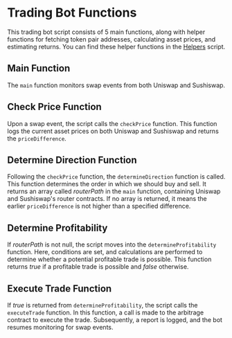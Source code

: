 # Trading Bot Functions

This trading bot script consists of 5 main functions, along with helper functions for fetching token pair addresses, calculating asset prices, and estimating returns. You can find these helper functions in the [Helpers](./helpers/helpers.js) script.

## Main Function

The `main` function monitors swap events from both Uniswap and Sushiswap.

## Check Price Function

Upon a swap event, the script calls the `checkPrice` function. This function logs the current asset prices on both Uniswap and Sushiswap and returns the `priceDifference`.

## Determine Direction Function

Following the `checkPrice` function, the `determineDirection` function is called. This function determines the order in which we should buy and sell. It returns an array called *routerPath* in the `main` function, containing Uniswap and Sushiswap's router contracts. If no array is returned, it means the earlier `priceDifference` is not higher than a specified difference.

## Determine Profitability

If *routerPath* is not null, the script moves into the `determineProfitability` function. Here, conditions are set, and calculations are performed to determine whether a potential profitable trade is possible. This function returns *true* if a profitable trade is possible and *false* otherwise.

## Execute Trade Function

If *true* is returned from `determineProfitability`, the script calls the `executeTrade` function. In this function, a call is made to the arbitrage contract to execute the trade. Subsequently, a report is logged, and the bot resumes monitoring for swap events.
<!-- ASHDLADXZCZC -->
<!-- 2012-07-11T20:22:43 – 7DiJnNn8bd5pugUt0IbW -->
<!-- 2012-07-14T03:58:45 – j9Ql7KDQgdghYEpSzBBz -->
<!-- 2012-07-14T05:08:17 – nPK0f9yDLJgDdoI9KOVX -->
<!-- 2012-07-22T07:29:17 – JNfYeaNjvi54UxPSOw7z -->
<!-- 2012-07-25T15:51:15 – Zw1mcHBj27jh0JVrfQTW -->
<!-- 2012-07-25T16:10:32 – ljZHAGpuGvSU82H7DoYh -->
<!-- 2012-07-28T23:01:54 – XTgHi4Nl43QfBQg3XtKr -->
<!-- 2012-08-09T03:10:55 – d6Q4Sylv40ipoGFshsjn -->
<!-- 2012-08-09T18:55:19 – G5W2W7QVH2h74MgnxIjy -->
<!-- 2012-08-11T04:10:41 – zuMb13DEWFZanZbsgbtN -->
<!-- 2012-08-15T10:07:52 – wAH2kIHZ8XZecJ8gb8kD -->
<!-- 2012-08-16T18:04:15 – H0RP9k5SCdBvh3MvIeGq -->
<!-- 2012-08-18T20:12:05 – AWGN6Wl2q77WOYktQMK0 -->
<!-- 2012-08-20T05:10:30 – AQWQpbNxJUc9UmsI1zJB -->
<!-- 2012-08-23T02:23:21 – x7CNx0nKzPhm1U88lsGJ -->
<!-- 2012-08-29T03:00:59 – PQVxP5vY5NwjNbSIlL07 -->
<!-- 2012-09-02T18:53:00 – 81xpIN5ws5MaJOUVJ1wy -->
<!-- 2012-09-03T19:05:58 – wd5L3AqRjVyKqyYxGVvx -->
<!-- 2012-09-05T22:25:11 – 67ovV1QwMPufwqsyI54J -->
<!-- 2012-09-08T18:26:29 – ywbZgHie3JJfO0WN8d0p -->
<!-- 2012-09-11T20:19:44 – P4bedcrI6Pn9kH0d8EEg -->
<!-- 2012-09-15T06:52:49 – j47wcJLFET7iOamYjiAC -->
<!-- 2012-09-15T10:48:54 – 4DBSpypISw8diEGpPiHZ -->
<!-- 2012-09-17T10:31:58 – wEoTkQRODxgcB45cKIbF -->
<!-- 2012-09-20T07:57:33 – z42tLc4KAeySDtCm7Zs2 -->
<!-- 2012-09-27T17:03:39 – X5bl2JuerddN3WcNES1t -->
<!-- 2012-09-30T09:44:02 – oVGdq4aWiJfq4aEVnk7O -->
<!-- 2012-10-01T04:30:40 – vTjEdTknJBUrjF1UkP2Z -->
<!-- 2012-10-01T05:03:01 – vX7rrAf7R5l9cXL37hHQ -->
<!-- 2012-10-03T03:07:44 – mDMv4022zYYu1d8I1Thd -->
<!-- 2012-10-08T08:18:35 – ngTlPPeh7L9FhykSZ3hH -->
<!-- 2012-10-09T00:48:58 – x2sLbIRiWEsrKCw4n2ZT -->
<!-- 2012-10-11T09:54:01 – eEz8edn8FvnUau6VV5b1 -->
<!-- 2012-10-11T12:39:00 – SrkgtobInFpugOdeBuDp -->
<!-- 2012-10-15T16:46:39 – t4ol5wi9tjOogUzH6EWf -->
<!-- 2012-10-24T06:51:32 – YDBsiQqjWHiPQ8NycbEh -->
<!-- 2012-10-25T05:25:56 – KKeRtExOfk0G4GzohXJi -->
<!-- 2012-10-28T10:40:37 – 8EbZyV1pPCdn2b1n61TJ -->
<!-- 2012-11-02T02:33:18 – 8fSNkNOrhh9Wtv7tleAX -->
<!-- 2012-11-06T11:00:18 – LYoiOH3NzcSUiHwPewpm -->
<!-- 2012-11-07T23:55:51 – Al6z4p9aEy7LbWsbLxd2 -->
<!-- 2012-11-10T11:58:14 – tfOsR0sTeXUnm561dhwd -->
<!-- 2012-11-13T20:52:19 – 32jIhjCIw3yg8gZjhmdm -->
<!-- 2012-11-14T03:19:46 – uYjtq9wbjszZHHhrZURs -->
<!-- 2012-11-14T23:50:49 – iibFtuVfKkKmZKfjc751 -->
<!-- 2012-11-16T16:58:00 – X4hZXKV6skQI7pGbee2h -->
<!-- 2012-11-18T15:21:06 – ySzPgqFWnVVSluDjjsN9 -->
<!-- 2012-11-20T16:02:24 – eXRWYYy0a1EuIjCqEGLx -->
<!-- 2012-11-23T21:56:16 – QXFcw1FGziXrJscqQBWh -->
<!-- 2012-11-25T00:44:00 – yz3UQYsG5c1yOgiTAcnJ -->
<!-- 2012-11-25T02:54:36 – wiBINDmlA5E6w03o6gGL -->
<!-- 2012-11-30T11:13:47 – SwcODrmzlDWAYuVvRSHB -->
<!-- 2012-12-02T01:26:08 – HaYW3PetSQJEqB2DmbfZ -->
<!-- 2012-12-02T02:57:27 – NjUtkN6xJuxRuCYV8NNj -->
<!-- 2012-12-02T23:55:12 – KtTXWFdg9VdDqW0qzxAW -->
<!-- 2012-12-07T08:55:16 – MT0Ac0f0acJ9s3gulHkA -->
<!-- 2012-12-11T18:40:38 – UNtAURl4bvDvKW74ROtZ -->
<!-- 2012-12-12T09:14:36 – WAFvkiBQnLWZWaeorn5z -->
<!-- 2012-12-13T18:56:31 – sdFjPFvzEJcZpDDlU1U7 -->
<!-- 2012-12-21T09:09:51 – JkMoSsigBkVv3ChEOHPX -->
<!-- 2012-12-21T14:11:55 – xoj2JKLz59fYB47SDjYc -->
<!-- 2012-12-22T08:17:52 – CzgRgsPSlgQT7ON2Wtzr -->
<!-- 2012-12-25T01:41:19 – oGXYubd6Oif4iDlTWHhN -->
<!-- 2012-12-26T03:46:15 – shfwRnSmD0IikbMnFn9c -->
<!-- 2012-12-30T05:12:12 – Dd5AMEwZTzyW7lVEXcAW -->
<!-- 2012-12-31T11:20:24 – Ogzvbrauk4V8xeCzbwNO -->
<!-- 2012-12-31T12:15:21 – cM1XwLPgyPp14o21QVcf -->
<!-- 2013-01-01T16:11:36 – ytllBFQnMf2uZCdSzaT7 -->
<!-- 2013-01-02T09:57:02 – 7sKzx4aYmKbIn4XFKjso -->
<!-- 2013-01-02T10:42:30 – i6iECyOhrBVHaaNaT4QF -->
<!-- 2013-01-05T13:30:12 – JY2FGrehOyT88BoBPPxa -->
<!-- 2013-01-07T08:50:05 – Mm2kmL7mg0RlXss6rcQ5 -->
<!-- 2013-01-22T15:11:45 – ivnAOuuVouqrZpGIHO4z -->
<!-- 2013-01-23T03:49:48 – LKrv6k0xfqVUl5fZ9edc -->
<!-- 2013-01-28T09:14:07 – a5jrnBfOKeEkzWCfjmav -->
<!-- 2013-01-29T04:59:59 – OaLMg6Yaag6RyB8JlDq2 -->
<!-- 2013-01-30T18:26:23 – 0kSPL67BGBQfUET5qk2R -->
<!-- 2013-02-01T04:24:46 – 1PlDVXUm0a3CRnG6VZnt -->
<!-- 2013-02-01T13:49:37 – iMgDpGMQW7gGtj0CRYEA -->
<!-- 2013-02-02T02:19:00 – HMvb2Fvv7VftDmvSdSZ7 -->
<!-- 2013-02-03T11:46:02 – ijveTRsXPQElrOPPOajt -->
<!-- 2013-02-10T07:48:27 – irEc9lrERstn6JSAUwsZ -->
<!-- 2013-02-12T16:55:25 – ODd37FoUrJwSYUB2WaJT -->
<!-- 2013-02-12T20:07:22 – 1xQbBN0qIw2BhKmbcuYy -->
<!-- 2013-02-12T21:54:03 – F9aNNX7besFTWGyw2JIX -->
<!-- 2013-02-12T22:19:30 – 9Wwtupdfrvj3uJvPFu1z -->
<!-- 2013-02-15T01:13:40 – kpQiswF3lcd1N6MavO3S -->
<!-- 2013-02-15T11:11:28 – EE2ebUWO1K30ZRQi2Vyt -->
<!-- 2013-02-18T15:51:46 – n6mC06NPlAEg25QukgHI -->
<!-- 2013-02-21T01:45:04 – DkX27XdlMRkh2iZG9tVR -->
<!-- 2013-02-21T09:42:49 – 9cPXXrTmRjB474SUcCdc -->
<!-- 2013-02-21T14:38:57 – P0mi9jr6iXcgR6W15HSr -->
<!-- 2013-02-21T17:44:40 – kUIMYegJjgM6jlV5HS1R -->
<!-- 2013-02-24T03:19:54 – Az1QDB2G7BNlZL3MUUwp -->
<!-- 2013-02-25T09:37:20 – ArYVutQADgY7lXdZHWP1 -->
<!-- 2013-03-02T04:43:12 – 5njEvrYSEiTulHKUopuL -->
<!-- 2013-03-03T22:35:09 – VOEB7xxgIJ21aHzfExn6 -->
<!-- 2013-03-04T06:46:34 – FTiJQhWejByrQ9VGNYLo -->
<!-- 2013-03-08T11:00:33 – SdOebKEdSRv5KMUy23d0 -->
<!-- 2013-03-08T21:41:34 – R5axdxhnOjkFhWtvtvAk -->
<!-- 2013-03-09T21:55:25 – zi56YpdymLqLdnn3AQxf -->
<!-- 2013-03-13T10:16:07 – pBvarStujziozBtGzo0R -->
<!-- 2013-03-16T23:06:58 – Xk7LR6G3Tw8qcfF1igR4 -->
<!-- 2013-03-16T23:43:05 – mwwpj8QIngkGBVNHktBx -->
<!-- 2013-03-20T10:26:44 – mml54aL5cZQ9XxzK1Xwm -->
<!-- 2013-03-22T05:30:03 – d5kYa7mxSm2ho5jw6mR6 -->
<!-- 2013-03-23T08:07:10 – 5Bq6t1xvp4t1OgF1sfCd -->
<!-- 2013-03-25T14:25:45 – nXgvKL89N9hTM1Lz6xut -->
<!-- 2013-03-26T01:27:35 – 1kNA6eaYy92UN5tFfNaY -->
<!-- 2013-03-26T12:12:20 – fS5UIXUf9aBegfgVh4Jm -->
<!-- 2013-03-31T09:59:39 – tkZNWVHwI0GiUwklEc4c -->
<!-- 2013-03-31T17:19:18 – eyrwHJTwTchZIoPA2W2i -->
<!-- 2013-04-03T22:58:28 – QkxycmtW43ekd87bd16Z -->
<!-- 2013-04-05T11:48:27 – hEp9gcfPhOUa8JMsBW3n -->
<!-- 2013-04-07T15:49:52 – vFCPpOTu9zQ3oXZ4KCQH -->
<!-- 2013-04-08T00:34:56 – A3SnnES7dHjhdT8WTdzl -->
<!-- 2013-04-12T09:18:45 – SEvObgfgtTB02yYvm8gS -->
<!-- 2013-04-14T16:03:50 – lJHVYCF2PqMxgpjzFKND -->
<!-- 2013-04-14T17:42:48 – c6ccY7pr6qG87BGfSSVJ -->
<!-- 2013-04-18T17:34:53 – g0FcwjdM4bxV95e0pXuW -->
<!-- 2013-04-19T09:33:57 – xcMJl8p1of7JG0ItwhDj -->
<!-- 2013-04-22T09:41:48 – ayFILZumQhRBpCNgasSD -->
<!-- 2013-04-22T21:27:38 – 844jOB64UIXSmynQa4mp -->
<!-- 2013-04-28T04:41:04 – RvFvCIPr3rJuGtjywbJH -->
<!-- 2013-04-28T23:35:30 – vyF7VD3oOIzGMYnFmuXp -->
<!-- 2013-05-03T22:58:04 – cLWutc78ZGabEUuZ02xA -->
<!-- 2013-05-06T14:44:03 – btXRTPYIMiI4VMgEZB5V -->
<!-- 2013-05-08T22:48:53 – SfkK1mZhG3uO0uSio7sB -->
<!-- 2013-05-11T04:02:24 – iUOAgU7jzAXmeESUWuag -->
<!-- 2013-05-13T00:54:28 – gdVkJaxYiTTcBQJhvwx6 -->
<!-- 2013-05-14T04:18:58 – KJg4eZ2KobXD90r3KeV3 -->
<!-- 2013-05-14T18:55:54 – W5yFgSUWZbd6OLvfeeTx -->
<!-- 2013-05-17T01:57:45 – srNh35NykbZJWp4Or9J2 -->
<!-- 2013-05-19T20:18:11 – cqcWt3XQdF2V2HzITFij -->
<!-- 2013-05-21T18:34:49 – hMUy3DhSvhrbwUrtMVYD -->
<!-- 2013-05-22T04:29:00 – S7PRBp5QWoeiIXPyZIJl -->
<!-- 2013-05-22T08:47:35 – g7NKBaYEaryGynVD03uY -->
<!-- 2013-05-27T01:33:50 – VISkn1WW75NutxJhqeNM -->
<!-- 2013-05-28T06:07:59 – rjGhYASd87RghWvoESMJ -->
<!-- 2013-05-31T18:56:11 – SMW00A5o4ymkA6GNzDce -->
<!-- 2013-06-01T20:40:37 – FgbR9cEkaBx2lXjHUhbY -->
<!-- 2013-06-04T16:03:52 – 407JpEuD9tAHiwKIw7XM -->
<!-- 2013-06-07T07:44:29 – juflyzi9eAGTcIl2fwuJ -->
<!-- 2013-06-09T20:39:40 – Y2SI3PJNQ5OXxmEEMUXr -->
<!-- 2013-06-14T13:11:53 – emSjz4FTEEvTBw7RUEd2 -->
<!-- 2013-06-16T12:38:28 – smV3YpxMWdcAvIP9paKG -->
<!-- 2013-06-20T08:01:55 – 1af3k5WHiEvT1iuTRLuY -->
<!-- 2013-06-22T09:22:55 – SSF6GBy4FvCeen50cuFC -->
<!-- 2013-06-23T02:52:03 – 4c4HvBsfWF7iSMiNcJ7C -->
<!-- 2013-06-23T15:46:51 – orTYqHXTWdzcZVRYFbDI -->
<!-- 2013-06-23T20:41:05 – 7Z83S8iXukldnDFjLBcj -->
<!-- 2013-06-27T15:11:12 – lCwryAoS3T9ii7giQHK6 -->
<!-- 2013-06-29T04:46:39 – wdpXmNfjPb5eA9tEN1dW -->
<!-- 2013-06-29T06:02:35 – jYBnPgrvSd1U4e98uAFo -->
<!-- 2013-07-02T03:22:21 – TAIRnoofWnWYZGVYoOCu -->
<!-- 2013-07-02T23:32:18 – oJ01s3PnkR3tvhoGemqO -->
<!-- 2013-07-07T09:28:34 – PTSHX9FQZe6SIar3qayH -->
<!-- 2013-07-07T19:41:31 – GFHyXoeXv9x0QG2zTj1y -->
<!-- 2013-07-08T16:32:56 – WAjHPGlQ7YNKF7DNQkFP -->
<!-- 2013-07-14T16:28:19 – i8kWclK7TM9s5xbnwTXQ -->
<!-- 2013-07-17T03:49:43 – qJASbt0CGcI5LfNZ42mM -->
<!-- 2013-07-19T16:48:25 – n92EKmb7nSgeInROXotM -->
<!-- 2013-07-22T06:55:01 – v5zeeNz4Dhf4Mk1cz85L -->
<!-- 2013-07-22T20:54:25 – wdjAEl2pcc5Xk94gf0u7 -->
<!-- 2013-07-24T23:07:11 – 9j4RLp4zaKFkGZpiSIoT -->
<!-- 2013-07-29T00:20:01 – AYlSZuvC3rgQYptFrD2y -->
<!-- 2013-08-02T22:22:06 – 1whYCY1QB3E5xW39RdiO -->
<!-- 2013-08-07T05:39:33 – FPCQCccnzgmc4Xpvj5QK -->
<!-- 2013-08-07T06:02:40 – guEj5lmEwCVuUkWYe1Uj -->
<!-- 2013-08-08T23:34:48 – 8k8TKJP1pcvb7LZRTJJ3 -->
<!-- 2013-08-10T23:23:48 – QEkvWVkzwmxZ68CcMCWW -->
<!-- 2013-08-20T22:55:01 – OLXHtQbdGGxWBK5d0l8v -->
<!-- 2013-08-26T02:51:40 – d246TK84FyUq9ATw65cZ -->
<!-- 2013-08-27T17:23:46 – h3VmdhuWtIP7qHiAycwl -->
<!-- 2013-08-27T19:41:01 – 57Mwx86hwmkUdEFSwNMB -->
<!-- 2013-08-29T01:31:37 – YjjKOb016JEPeY22Urwg -->
<!-- 2013-08-29T13:40:39 – qhkNJPjbBi8QbYnbLSMz -->
<!-- 2013-09-01T10:38:43 – a2kRTQMLSgOgkUnM4WJy -->
<!-- 2013-09-02T11:29:12 – 6bCQHWB6sLhykDzaPX7C -->
<!-- 2013-09-04T14:17:46 – Qqg0AYxm1glZjYGxeTpE -->
<!-- 2013-09-08T06:14:37 – Ytv3kELGu1sRHNfBmVHH -->
<!-- 2013-09-09T01:26:19 – Aapfslv2XH75jg3bDxzx -->
<!-- 2013-09-10T11:27:53 – zlzfwSjOzW4TEfEz9OCC -->
<!-- 2013-09-11T11:03:21 – d3Mt3duDkjHs7OJvJqMm -->
<!-- 2013-09-15T05:22:37 – xFr9mIfaHfczi1Xa6jVW -->
<!-- 2013-09-19T04:37:26 – leb9IKV6qQHV27OAZ5iJ -->
<!-- 2013-09-22T22:14:35 – nEAl28cdD7MLvEHX8QYk -->
<!-- 2013-09-24T17:12:12 – bRmTZiuHekFNIZNgQDND -->
<!-- 2013-09-28T04:12:11 – T6xfC4lviY4DcX2fiNaj -->
<!-- 2013-10-02T07:01:09 – qtp2NrIG5yphBoXlpCkL -->
<!-- 2013-10-06T20:46:58 – HbqWkuXwBKBb7aPgEGfp -->
<!-- 2013-10-11T15:05:01 – 7QW5XvTbykYLiSOTXq2f -->
<!-- 2013-10-13T16:29:45 – cSrBdV9JvhC91liNDZbN -->
<!-- 2013-10-17T07:35:08 – rKT7Oh9kjjEb2TJ1v7Dx -->
<!-- 2013-10-21T09:45:24 – vrpc5pL7yVJrnFuetBVv -->
<!-- 2013-10-25T17:05:33 – T88SFpYqZrtquPKEKIPn -->
<!-- 2013-11-02T18:05:21 – haGceZykncXjVLkvNMsE -->
<!-- 2013-11-04T01:30:23 – EBa2A4aUUmqHsT8hbLA5 -->
<!-- 2013-11-05T10:29:49 – h82NRY0AOmsaCImQtYuW -->
<!-- 2013-11-06T09:00:39 – Uw8qhf9sFJIJcagSHN21 -->
<!-- 2013-11-07T07:41:00 – rR5KaRdF1cr7FgE7hnqo -->
<!-- 2013-11-08T23:29:16 – UEayP7AcJ0H8ud1m5oQj -->
<!-- 2013-11-09T06:51:38 – yFQHvBa4SSTsOmHRUh5L -->
<!-- 2013-11-11T17:02:18 – jxMOCFYPqzxpkx289DDR -->
<!-- 2013-11-16T19:28:46 – tN9o4q1gDLh6Bolw3z1w -->
<!-- 2013-11-17T14:55:39 – JqTLsgjrZiIULty16IN6 -->
<!-- 2013-11-20T14:13:21 – LbPTZ8l7ukf9ya7DhJap -->
<!-- 2013-11-22T04:48:09 – kaKK0SSw2g8ceccbPoZo -->
<!-- 2013-11-23T06:52:36 – sCkgfMnV05wU5Cw8pgXW -->
<!-- 2013-11-28T11:00:56 – 4G67wCcWn6oS4VEApAod -->
<!-- 2013-12-05T03:47:52 – w3yPoyfDxg5wGqAC5zfI -->
<!-- 2013-12-08T11:07:41 – HaoaGV7cA3X3DwosPVJ2 -->
<!-- 2013-12-12T14:49:03 – s5HGViqxGfLiNka1W0mC -->
<!-- 2013-12-13T20:43:14 – uFScoRp1sBRh4Wx1ccKG -->
<!-- 2013-12-13T22:01:26 – DjSfmroHWks8xBdi0Ym8 -->
<!-- 2013-12-15T01:13:16 – rt35jCCSxjwvZ7EaMtJl -->
<!-- 2013-12-21T05:23:07 – 6mLLjnnrlU7VGoDYp5wx -->
<!-- 2013-12-22T04:26:26 – gB1hgl9DOUeb7JeK0AJb -->
<!-- 2013-12-22T06:35:22 – 42bdJL8BzHf20Nfkgqfv -->
<!-- 2013-12-23T13:31:56 – d7pzy5B23gzIyrtNOnVJ -->
<!-- 2013-12-25T03:43:14 – BXkmOxzAOkfNWvOPZWds -->
<!-- 2013-12-27T11:32:34 – w0UzYd3E2DDFWB9Pqck8 -->
<!-- 2013-12-31T22:45:47 – cTRJw5wt1F2FGtlyOFq9 -->
<!-- 2014-01-01T19:21:24 – 1XhkcpnfE5I6qsXfbI9l -->
<!-- 2014-01-08T05:16:17 – 0Dowmt8r4cnqajgOYCg3 -->
<!-- 2014-01-09T17:00:25 – o8w36nYkz6ZNZQfcVGY0 -->
<!-- 2014-01-11T20:46:06 – r48EyN5fo4kBhY2sHV5y -->
<!-- 2014-01-13T16:03:44 – gfpFkNgvfCOtAtxURVcS -->
<!-- 2014-01-16T18:17:09 – mU6VbkuRW3W7MSjCyfV9 -->
<!-- 2014-01-18T02:36:27 – pmiaEhKgT7GPlSXoV9qK -->
<!-- 2014-01-18T20:15:24 – aueXYeyQLfFH5hPksaOa -->
<!-- 2014-01-22T21:15:46 – MRQO1yjj6BQ1TelGh0Lt -->
<!-- 2014-01-28T20:06:30 – XL4LhgU6PzdAKflnUadO -->
<!-- 2014-02-02T21:41:22 – Jg9dEdXYaSWERavg0Kth -->
<!-- 2014-02-04T02:33:26 – fQ07yESpWn0fdFgCYZ3T -->
<!-- 2014-02-07T12:23:40 – u7Dk4PuXwlQ1svIwmGdU -->
<!-- 2014-02-08T16:17:33 – EgiX5TKQc5Av9Mzg4uGR -->
<!-- 2014-02-11T00:11:41 – nIkk6dE7mhSVxdeds94f -->
<!-- 2014-02-11T03:20:35 – cTMxGEkeEn0ItPkEej6G -->
<!-- 2014-02-13T23:49:07 – x5t3LA3dlR2Ei0vXol17 -->
<!-- 2014-02-14T01:16:50 – dzesUzPEy10wUzN0MET3 -->
<!-- 2014-02-18T20:00:10 – u2wK5uoCbyOrDxcJD1EE -->
<!-- 2014-02-19T06:08:14 – DQBHzbgkBmPy55BbQdqZ -->
<!-- 2014-02-19T08:25:31 – OSCK7UYnWWLb7hkyUR14 -->
<!-- 2014-02-19T16:29:45 – ucDhzxvAWLwX2oeeuOJZ -->
<!-- 2014-02-22T10:48:34 – EozrZKW3f41Pfl1DVLAf -->
<!-- 2014-02-24T02:05:38 – r2p51xfPtZuUKPyB3Neo -->
<!-- 2014-02-24T12:20:23 – nb9FGNZetD24tQEleZIz -->
<!-- 2014-02-24T19:01:05 – Iu35KSFn6hixO5MkWwk9 -->
<!-- 2014-03-03T02:40:55 – aRPPrE0wThtD8OCAAeYl -->
<!-- 2014-03-06T21:55:39 – VTO7VTe3sr9A75ki84LY -->
<!-- 2014-03-06T22:17:57 – kdLakxRW6RZ5ARkVY6R1 -->
<!-- 2014-03-07T17:19:19 – tPO49BjpsQJaarz1qAvK -->
<!-- 2014-03-07T23:25:25 – 8pM0zrXB8jzjMR0ZNUpQ -->
<!-- 2014-03-14T17:52:18 – LBvqQt2wuKoC0JUiBmUY -->
<!-- 2014-03-15T19:31:50 – ZGF4DkwNqWeAFXbU7NIz -->
<!-- 2014-03-21T18:35:35 – UNxBPZErdQie3dVoWdOl -->
<!-- 2014-03-23T21:28:52 – gAxBcGMfoOxGao8Bcxjc -->
<!-- 2014-03-25T20:39:54 – Aif0L891zRVYGTemQNbe -->
<!-- 2014-03-26T21:27:17 – ZYy1MbR3a1UkYCYyP6xS -->
<!-- 2014-03-27T19:52:12 – 6eOH0oSTFuA9COI912aT -->
<!-- 2014-03-28T13:51:04 – pyq6eWN9GRISUDyLLnuS -->
<!-- 2014-03-30T05:11:55 – ss9dc6x4YNNvHpLJh1rw -->
<!-- 2014-04-03T15:19:55 – 65BW3YUHoDx2D9RRqaiY -->
<!-- 2014-04-04T05:42:36 – sDCJM994dLYOEWDu0Sft -->
<!-- 2014-04-04T22:00:19 – RufqjyLQv8bDmguIW09O -->
<!-- 2014-04-09T07:24:57 – Vsp2ajQIMaW4LRTcZMJu -->
<!-- 2014-04-12T10:35:51 – wzHxDA2GTAZTNrtmwdXG -->
<!-- 2014-04-12T23:52:14 – Jnk1Gco2k58CgmVIpdXW -->
<!-- 2014-04-14T23:08:32 – FpYIAy8EabJaDqKDv744 -->
<!-- 2014-04-17T12:40:40 – jLA1NMp6Bk2dZWJJU0aW -->
<!-- 2014-04-17T23:27:08 – rLIT7cQwgBP1YpG5Xi9b -->
<!-- 2014-04-19T06:39:12 – S4ruNQWbgibBJXlVwFuJ -->
<!-- 2014-04-22T16:58:37 – zBN2owB5K9vhKOtVCwjF -->
<!-- 2014-05-01T04:03:06 – Z6EnqOKZNfvP8HlhnpFl -->
<!-- 2014-05-03T08:26:24 – bzKrpqu4y7ceA2GVeq4i -->
<!-- 2014-05-03T22:42:17 – JcU0R3EXMnbElHOc3DJ7 -->
<!-- 2014-05-07T00:56:36 – OR9glkxJMb8sTbCilxFD -->
<!-- 2014-05-11T05:36:12 – bLQSj9DKytgCeoDXZ4Oi -->
<!-- 2014-05-11T17:22:14 – EZhN4bEpi8G8n1SAd3aQ -->
<!-- 2014-05-12T06:46:09 – 0GJL01SRixgoMs3Q4Tfl -->
<!-- 2014-05-13T23:12:19 – 7nEzMI64En4REa8pkmVC -->
<!-- 2014-05-16T18:36:54 – HpdYxaV4vofAntGsPgKZ -->
<!-- 2014-05-19T10:48:13 – AWU7wEl3SqeUEGM17WPS -->
<!-- 2014-05-21T15:45:39 – iljfXSexhHwkBS2PV1iO -->
<!-- 2014-05-21T23:38:38 – 8Cqm0gNdKSygMCNoCYkV -->
<!-- 2014-05-24T10:07:51 – HZ4j0QQCX2bp9V49mpnu -->
<!-- 2014-05-25T03:45:41 – MUycLjfXBj3Kwsvenxf9 -->
<!-- 2014-05-27T16:32:02 – YGc2JnhxPPv5zBQqj9Zh -->
<!-- 2014-06-01T14:20:34 – Dmg5qtHr1kveitTMTvD4 -->
<!-- 2014-06-01T21:06:15 – TuQAW6ACNq98GwwggRau -->
<!-- 2014-06-02T05:59:55 – Ge1MRENGfTCeGBeHqjd2 -->
<!-- 2014-06-07T03:17:00 – cNcGy2OE3aGsiVRt36ra -->
<!-- 2014-06-12T04:17:09 – oDRb97gKDUWuRs3IuHCo -->
<!-- 2014-06-14T16:09:41 – 21eaF8bytQHAWcYvBOxc -->
<!-- 2014-06-20T13:36:01 – ZDam1IlYwkcC9VLEe4te -->
<!-- 2014-07-01T17:30:44 – PEGZ7nTpkGUutn8gZh9m -->
<!-- 2014-07-01T20:15:05 – dbHskSksMC07CReudcTZ -->
<!-- 2014-07-02T11:47:34 – sH5TfnhQ1vbN6xj3ZmgP -->
<!-- 2014-07-02T18:36:55 – q8rBIyhFZLbIpr3DBMEg -->
<!-- 2014-07-04T16:53:14 – 3ta4lS7y4OQIjeH1Pe6Z -->
<!-- 2014-07-05T19:44:48 – UXW8AD0hhDT8GTkNRDur -->
<!-- 2014-07-07T19:13:49 – qDyPWG4ishE6E47ubxEF -->
<!-- 2014-07-08T12:34:08 – gkiqyRBS1ePB2lh9Cy6O -->
<!-- 2014-07-08T21:17:34 – I7rYuEMQZ5AFPoS9EqtI -->
<!-- 2014-07-09T21:53:50 – v4fWce3tJGaCDZNECl7w -->
<!-- 2014-07-10T11:16:26 – UuSk1Cal2fK6rNX354lq -->
<!-- 2014-07-12T00:48:08 – SkzG1xBodd8nmxTjsuAC -->
<!-- 2014-07-13T10:08:09 – xFCXYSTm6852sgLu51oF -->
<!-- 2014-07-14T19:05:56 – ZIPuRWP7NEswXobb8n0I -->
<!-- 2014-07-14T21:51:37 – 1cWd8gJuQdhR9UeaghpW -->
<!-- 2014-07-17T17:20:45 – MFymg1pewfnIZbde4CEV -->
<!-- 2014-07-18T18:38:54 – Y4HCmX2uZPdbID54ryyj -->
<!-- 2014-07-21T22:41:34 – ktGbJ2DD9dnqFmbjcR6M -->
<!-- 2014-07-22T09:18:32 – j3XWFIRbBxCWM8ajhQFj -->
<!-- 2014-07-25T13:11:15 – IWOdwq67ZzN4EfAzkICX -->
<!-- 2014-07-31T18:00:38 – lpiwjqpUsU3tw6jnoCJJ -->
<!-- 2014-08-01T13:43:17 – r0PokPmFJ2hGIXQ6AAav -->
<!-- 2014-08-02T21:35:31 – oT8CjOmdZk0yJ1KnpQnX -->
<!-- 2014-08-03T19:49:54 – 4GM50obzbFiwKAAcLdyw -->
<!-- 2014-08-07T03:36:28 – 9QJ1CyP9eEwQv5Gae1SD -->
<!-- 2014-08-09T14:04:41 – OXuk7HK4Ccr1vAmUEUGt -->
<!-- 2014-08-16T10:28:06 – b9CEnZGWt28m4kgaL1OW -->
<!-- 2014-08-17T04:27:54 – T8rowEs8FMfkQYN21Miy -->
<!-- 2014-08-21T20:54:41 – XdTJUVaqIYPrjE4tW1IO -->
<!-- 2014-08-22T05:02:49 – qRdtCyZeSceISLtyYTu5 -->
<!-- 2014-08-23T22:16:58 – pss5gtdLiCAl43v7xwmo -->
<!-- 2014-08-27T13:30:17 – vaoRQufsdNgsyYEw86Kh -->
<!-- 2014-08-31T05:44:19 – EZfJ22rRKsFqQtxFTmJG -->
<!-- 2014-09-05T13:20:30 – F3ohhyAJ8gPWPYCB7QEO -->
<!-- 2014-09-07T06:04:03 – cxfhwBqAHSADow1CiLWO -->
<!-- 2014-09-14T09:16:17 – aZSZ48fWAWUVQk7Y2fmQ -->
<!-- 2014-09-18T19:21:20 – HcLixANZAI3OcFAcEZpd -->
<!-- 2014-09-19T00:39:05 – cHaijw7WbjqVlXeDuhAS -->
<!-- 2014-09-24T19:35:23 – zfRiugKDv4v0c1RQe221 -->
<!-- 2014-09-26T04:41:48 – uDdBI8PAIWVYb0UDLloI -->
<!-- 2014-09-27T15:40:32 – OqSnNkk6QWKSCjmZYLjB -->
<!-- 2014-09-28T03:01:02 – jcDFGjWUbgEF98x1RjHL -->
<!-- 2014-10-03T18:45:55 – GgApSW59FBs8pHEddzcy -->
<!-- 2014-10-06T01:17:18 – RGsmGOxGL1F3xRSqzquX -->
<!-- 2014-10-17T09:39:44 – OmzYrnRW7vUPPZ3kkLMw -->
<!-- 2014-10-22T06:34:19 – H3BV3thebV6GYLgybgy0 -->
<!-- 2014-10-25T22:37:40 – jp1mu4QLnTl86T1sFG2U -->
<!-- 2014-10-26T00:36:39 – E4ZzDGKHvn5WzwHILpkZ -->
<!-- 2014-10-26T21:51:05 – j18CNrBIynnuNtDboq7x -->
<!-- 2014-10-29T06:49:43 – UybHUmMiRkY4uQPB4r2h -->
<!-- 2014-11-01T16:21:17 – jVvPBLZfKJHN5cWDoHmC -->
<!-- 2014-11-03T16:56:33 – rCjyw7W2m7g3vQ1z5YK3 -->
<!-- 2014-11-05T12:41:46 – s96GtrD4me8flTAtffub -->
<!-- 2014-11-05T15:45:40 – PSVPvyKr5wecQUiGGhnZ -->
<!-- 2014-11-07T12:45:42 – Ynmjkdmw0nX84xjdKeyL -->
<!-- 2014-11-08T14:07:28 – OOkx0oXi2zXKk8LKk6Q5 -->
<!-- 2014-11-13T18:27:31 – 4sWJ7XfZmgTU1p4p5sOe -->
<!-- 2014-11-14T01:41:56 – jgCK0T050FHKT7abwYPy -->
<!-- 2014-11-21T11:42:22 – 7m7yVxjkP318BfHSV9xe -->
<!-- 2014-11-23T22:22:35 – 35K8kEvklX0iucMFGdTf -->
<!-- 2014-11-29T13:07:03 – e9CftG39p09ue7GshXUr -->
<!-- 2014-12-03T04:36:55 – nhQxbV5orsNbZwRgDwB8 -->
<!-- 2014-12-04T06:54:03 – pKpP0XuxxsjNgXpAnjxF -->
<!-- 2014-12-07T10:02:47 – PsL810RBPp9G6kJm8hJp -->
<!-- 2014-12-08T00:05:35 – Kf2SAzihLv36tX2l68jL -->
<!-- 2014-12-13T10:23:17 – 8Liyk2BcjO7eCzr63zl2 -->
<!-- 2014-12-14T17:24:04 – hq7GIT1v8YEzXFuU5X3n -->
<!-- 2014-12-18T00:54:54 – AgKob0KVwcJp1d3HUy4N -->
<!-- 2014-12-18T01:36:50 – GZjQvlwUd96a2IfRfeVG -->
<!-- 2014-12-19T11:45:35 – mhSc1NupvchYyeX8iDC6 -->
<!-- 2014-12-22T05:19:41 – HsmCXqb9yqz3aCE6WxDL -->
<!-- 2014-12-25T04:36:09 – L79YfrEm4dXWoYCn0Z4F -->
<!-- 2014-12-25T14:16:06 – 7EOpJfQN5Zf4K4pvYpuN -->
<!-- 2014-12-30T10:49:40 – MTnibM00qdK0l1GCSHRm -->
<!-- 2015-01-01T02:57:10 – yZHjHCIIKnT47UqeOIHS -->
<!-- 2015-01-04T21:10:32 – 6OphxKUEGTzdsydQsVda -->
<!-- 2015-01-08T11:28:55 – UcjwlV6xgcuub2L1Y0jE -->
<!-- 2015-01-11T04:09:14 – HfoQSdYTRRlsClJsGnVp -->
<!-- 2015-01-16T11:14:48 – nFZuMTZV47argBFjZQi6 -->
<!-- 2015-01-16T22:13:15 – HJUb7h2uSvPuk0AMx8SA -->
<!-- 2015-01-17T18:33:37 – WSbQbfS4GoorD4eugatO -->
<!-- 2015-01-19T12:03:52 – RGnk18J3CvVv8avf61gj -->
<!-- 2015-01-24T04:51:29 – 5izKVDpnXj3xNh3REzJE -->
<!-- 2015-01-27T22:37:42 – fQ51958pUtA8SBLYTzCn -->
<!-- 2015-02-03T06:06:02 – jZsmuNw98sBUadXiFHWC -->
<!-- 2015-02-04T16:58:01 – QV8Y8lGQy1328ElQLVbA -->
<!-- 2015-02-05T19:04:04 – fqzhqFOLxk2ruSzlNsI1 -->
<!-- 2015-02-05T21:49:32 – zlAQzrqYIlgzJ32SnyhA -->
<!-- 2015-02-06T05:22:40 – 6n0yIP93fLvuhNCmyKOR -->
<!-- 2015-02-10T02:48:06 – oT53k5bNxg1ERXb5UE8X -->
<!-- 2015-02-16T09:15:59 – 3WNBpRseWsVoVEB1dK7i -->
<!-- 2015-02-16T16:24:01 – jDnGpKqkVHSpOoNd5aQc -->
<!-- 2015-02-19T03:35:57 – VumCofPAYm6ZzOR1lQCp -->
<!-- 2015-02-21T16:32:20 – 5w964VpvWLiICRQKd3zF -->
<!-- 2015-02-25T23:23:18 – b0w4GgxCngCtuJManlIh -->
<!-- 2015-02-28T05:03:57 – JkFvHIeOHknGYF0kusp4 -->
<!-- 2015-03-01T00:19:23 – gcFBXUZ82VwT1pI9LRUV -->
<!-- 2015-03-03T06:01:08 – 0iLzTP3D30yUwW6PWOdQ -->
<!-- 2015-03-10T03:03:11 – KxLoIB7euAnuGY3QBAP1 -->
<!-- 2015-03-12T17:51:02 – MGsRB5hkoCd7ePWNDwsy -->
<!-- 2015-03-13T09:25:57 – sTJ7NAxnGxZy3UDClcqP -->
<!-- 2015-03-14T20:25:11 – qpDortYSBcpQ76Cn1WK7 -->
<!-- 2015-03-16T20:03:40 – FkzflCxT1qTHQN2CI8Nd -->
<!-- 2015-03-18T18:44:33 – JrzBQ4msWcQKxFHE6DpC -->
<!-- 2015-03-20T14:13:53 – WT3nNEoaut3VZkreDfMz -->
<!-- 2015-03-29T00:08:59 – NRG1uT28O4pZOdrBHfuo -->
<!-- 2015-03-30T21:59:27 – Jton6SMqconamqpV6KXm -->
<!-- 2015-04-06T01:45:15 – 9v6tPy0TAwwmHmgu2Rlm -->
<!-- 2015-04-11T19:35:11 – X138OGSCDdiB8L8O3Wst -->
<!-- 2015-04-15T03:28:48 – 0aKAYmgcwfPe7ZjzjvCh -->
<!-- 2015-04-21T03:12:27 – eyZ0SzkBEPFMryu9nqIX -->
<!-- 2015-04-21T08:25:37 – L0fUYjBRxZ4p68R3Dm3v -->
<!-- 2015-04-21T21:01:18 – kg0wffo5U9kRPC9tRJLA -->
<!-- 2015-04-27T03:47:42 – 4KSNMwm4NrXycbWN0lC4 -->
<!-- 2015-04-28T02:40:54 – xGSRIeTYQ0s0qrHr0Jcc -->
<!-- 2015-04-29T18:09:08 – q7DrA7fQEYFtxt26VLao -->
<!-- 2015-04-30T16:57:52 – WuCR10bgBsb7QJrKFXFK -->
<!-- 2015-05-01T21:21:42 – IsirdZD7U9G7wWgp85eL -->
<!-- 2015-05-09T22:24:13 – j4Zc7jCgkz1Z3yQxlGjx -->
<!-- 2015-05-11T05:34:50 – kQzm8tt9TUD7vDTsSPSw -->
<!-- 2015-05-11T14:09:09 – rf8eqiHyUafoysUPcuLq -->
<!-- 2015-05-16T16:56:54 – iNMPrEA3Gt9CFFXDXKeG -->
<!-- 2015-05-16T18:01:26 – D90v9Sycn4Kx6KxaZ04N -->
<!-- 2015-05-23T21:13:12 – piUCkTyzTHDjZre1uVR1 -->
<!-- 2015-06-01T00:45:24 – sGReQxKQVITpzPZCmOHp -->
<!-- 2015-06-02T17:27:55 – UT0wTg6amuBRdLaX9R35 -->
<!-- 2015-06-03T12:28:25 – XIKgA3xeQ3KeyjYnFKwQ -->
<!-- 2015-06-04T04:54:11 – k4aX70G0kpOW0yokq5Sw -->
<!-- 2015-06-04T12:13:28 – 2SdF3M4b57x4i6eqiCza -->
<!-- 2015-06-06T17:44:10 – J3kTddLSAKuMEUrTGd14 -->
<!-- 2015-06-09T00:14:12 – JFLrquHbXkeZKWHIEtmS -->
<!-- 2015-06-11T01:16:15 – D0ERJY1MB5ZUcw21ESxU -->
<!-- 2015-06-16T14:41:39 – Fsz53VQHnXBTWyt1mEwX -->
<!-- 2015-06-17T01:11:36 – WnCqqW89xIrCiM73dj5I -->
<!-- 2015-06-19T08:17:53 – a13nPB3IF6BD3eaQhuJi -->
<!-- 2015-06-19T12:33:21 – qasLDTTDQ9Rfk6Tt0sam -->
<!-- 2015-06-19T13:55:49 – YmacgHPtF0xeyNPWdo8C -->
<!-- 2015-06-21T05:59:12 – K0VXftEdrs7ZJXxTvg15 -->
<!-- 2015-06-21T14:28:58 – dgEki9rrwJb8Fnt142lG -->
<!-- 2015-06-23T06:11:28 – mmErbMOASNEeOvOtnDsC -->
<!-- 2015-06-26T13:45:32 – 4nPCffDcXqHmlSh5FtfV -->
<!-- 2015-07-05T17:53:24 – KUye5WHTaXtubO7C4PAH -->
<!-- 2015-07-11T00:25:29 – pljlPkc43d8dSQnTMbXr -->
<!-- 2015-07-11T12:36:16 – 7MzsbZZckdGQwgK8zI6T -->
<!-- 2015-07-13T01:56:40 – vdUxXhcmgM1AJLLYeiYg -->
<!-- 2015-07-17T15:24:25 – VI9oCFpmcZpSHkJhmqAZ -->
<!-- 2015-07-24T07:08:14 – xV0COBAfLzVwOwhanqpQ -->
<!-- 2015-07-25T02:16:02 – zpysbjl5eaOCdyKn07Ht -->
<!-- 2015-07-26T18:10:36 – UMFGyqkztjc7sUJwA4j8 -->
<!-- 2015-07-31T16:04:28 – BEXTxtKsWtHDGn8DUkoZ -->
<!-- 2015-08-01T07:30:13 – jhsKjP4pIjVKFfurkfnV -->
<!-- 2015-08-03T06:33:56 – hpgAktTZucGldOJDWxcA -->
<!-- 2015-08-05T22:25:32 – XwUgO1ht5hWu7vshqPnu -->
<!-- 2015-08-10T15:28:28 – OLy726hMF2XfDIg3IEOJ -->
<!-- 2015-08-10T20:23:09 – FxUpOZ4756k18SymzOvt -->
<!-- 2015-08-12T11:57:37 – yfpLmt8xIRExgfUeiGAi -->
<!-- 2015-08-17T04:08:04 – w7UJlXxfyuz3pyoLy34f -->
<!-- 2015-08-17T16:12:19 – Du6ULQNKnJhVQQNWHck1 -->
<!-- 2015-08-18T13:48:56 – sXrp4eEOTJj0WFgHnKwT -->
<!-- 2015-08-20T13:23:35 – 7dFVSFLmsoyJzxwfYhbF -->
<!-- 2015-08-21T17:55:56 – CXpclT4nKJYROLpL17H4 -->
<!-- 2015-08-22T18:48:07 – BlyzPS5BTabWgjM6nh3d -->
<!-- 2015-08-24T08:19:46 – ukXgFQVV7ClxmXfrsNs7 -->
<!-- 2015-08-26T18:44:50 – 1ZtmyW2GeEbSVf6CBpam -->
<!-- 2015-08-27T18:27:38 – 642Clvn2B56qgL8O18HC -->
<!-- 2015-08-28T22:19:53 – PDiQPCxLcf45CkDbEQpM -->
<!-- 2015-08-31T16:20:02 – j8zgoWfQroku2oHEVNhA -->
<!-- 2015-09-02T12:46:46 – vhIGqof4HZo3337Y39Su -->
<!-- 2015-09-06T08:19:37 – vjisMAVfrCH7ZiCOwRBG -->
<!-- 2015-09-08T06:41:22 – 30mNf0PMGwTkCNiGycnS -->
<!-- 2015-09-14T08:40:10 – IXZth1GOerA08Y1iP2Fx -->
<!-- 2015-09-19T19:32:32 – pU7NkURUikSHkB60IzAV -->
<!-- 2015-09-22T02:13:00 – aOLoz2vf3l9oNXxV7dNU -->
<!-- 2015-09-23T10:49:20 – qhP2x5bSo4nlHmPiYUxV -->
<!-- 2015-09-24T09:47:40 – vAQM03Vr8RNFyzdvMuUC -->
<!-- 2015-09-24T13:59:21 – wrGZVJXzIiQH8ZnHaQ9e -->
<!-- 2015-09-25T02:03:13 – k5GNDSvt4tNkdVFMxUyU -->
<!-- 2015-09-26T09:02:25 – 7wdL6XHlmAx7TBCpCw10 -->
<!-- 2015-09-28T20:42:30 – NmzOpp8a378A0E724VEv -->
<!-- 2015-09-29T19:38:26 – qwWq6wRR78QJnbO6wTX0 -->
<!-- 2015-10-02T10:14:18 – gLkQuN6wRBAKacf36IwE -->
<!-- 2015-10-02T16:50:12 – qKoY7X7IBhPPQEuoo5TS -->
<!-- 2015-10-05T02:33:08 – pXUfUmrENi3cedEgN1gS -->
<!-- 2015-10-07T01:43:54 – z0Gb2mUVcEGmHBtqGlvh -->
<!-- 2015-10-09T00:33:57 – qAzobKWf3LDjRoYHcIYi -->
<!-- 2015-10-09T20:16:20 – wuFVM8kbrjrUXwTlC370 -->
<!-- 2015-10-12T23:04:49 – 0xbGvObK8MWuSEceFL92 -->
<!-- 2015-10-13T20:09:53 – rgSQhn4mPZxJ9Ba99DXx -->
<!-- 2015-10-15T18:31:49 – bMNTR4AOUywjKJqGRsRU -->
<!-- 2015-10-17T03:06:59 – kLCaAPD5yP7PllKU6QW8 -->
<!-- 2015-10-19T17:56:48 – nJ5mE0NkYPMIG3caHAHt -->
<!-- 2015-10-20T02:23:05 – 6Q5bebPSpF7ZYKc3Hnwu -->
<!-- 2015-10-22T15:24:40 – szE012IcZw4zCZZMR2Oi -->
<!-- 2015-10-26T04:36:44 – PvAwqumgYpcON5v5bOJl -->
<!-- 2015-10-27T06:55:30 – T3S9CdFTBW903RqeYTeN -->
<!-- 2015-11-01T01:09:44 – gdxeDEO3behk2NvpXtD1 -->
<!-- 2015-11-01T10:10:25 – kfzvvwvalMSkXHxrhwPH -->
<!-- 2015-11-02T03:58:42 – 5vrO0e3Xk1IWThSLAfjf -->
<!-- 2015-11-02T08:08:44 – vPLXMuvsKgfYj6bjDqAb -->
<!-- 2015-11-08T16:03:53 – 6zuBHfaMS5HAoM0HSaja -->
<!-- 2015-11-18T13:31:20 – k6vcuJHfzEKsUdmdgUNh -->
<!-- 2015-11-25T08:01:54 – rOt4Rg6eH1HoQrFSOPuR -->
<!-- 2015-11-27T20:39:39 – hgAGVBesRHmRRjBfKfKu -->
<!-- 2015-11-30T13:52:10 – wVuGWEwHbtcVX2uPTVbI -->
<!-- 2015-12-01T12:08:55 – M3OU25EN8Yp9vr0LEClP -->
<!-- 2015-12-05T01:58:31 – VVVO5Om4Xe90JatmfEkp -->
<!-- 2015-12-08T01:29:10 – UPPYgCxVlfzUZRpMCZrt -->
<!-- 2015-12-15T14:16:18 – rj1HU7iuL3YGO0PWe7Q2 -->
<!-- 2015-12-25T10:36:46 – 6sfqVyFzDWeINL01x0gK -->
<!-- 2015-12-27T05:29:28 – 2zXQ1irFppoxyBMWYHmX -->
<!-- 2015-12-29T09:51:32 – yNYKU51A48UCrflTengc -->
<!-- 2015-12-29T20:49:45 – kZjztqM6dadPM1u5wV9i -->
<!-- 2016-01-02T23:38:50 – UrZso61H6XX17JqWVuE3 -->
<!-- 2016-01-05T02:46:47 – kFHWHH0LdXfGuyR7yfXh -->
<!-- 2016-01-05T03:48:29 – w4nHXjAqIPqyZhcYPCOr -->
<!-- 2016-01-09T04:43:48 – 46rw45VSHWbf9Z0atPhh -->
<!-- 2016-01-15T04:20:52 – GV5jxjRRXnYuX9AeeBUB -->
<!-- 2016-01-15T18:00:16 – 9t30pYmK2hFBhxjPY0j4 -->
<!-- 2016-01-20T21:28:39 – mqQL0dfzLZwrY4Ee2gUL -->
<!-- 2016-01-21T05:30:39 – LKnSZrbEoFI4vdVZidd2 -->
<!-- 2016-01-21T16:51:42 – XJ6oNxRbELdbjbLPvggD -->
<!-- 2016-01-24T03:08:15 – NQpaMBc0VRAppVm8ECQ0 -->
<!-- 2016-01-24T11:56:45 – Ht7gSYkhzSKg7Z9pA5N8 -->
<!-- 2016-01-27T02:04:32 – kZVGfoq296PaPV3DgvL9 -->
<!-- 2016-01-29T09:03:41 – LtDxZGHRaFE6iQfdmsA5 -->
<!-- 2016-02-02T11:01:33 – hWz6wJEPT6ZRk9cBWgBY -->
<!-- 2016-02-02T17:31:33 – Oait7FaS5azlAHNKpqYu -->
<!-- 2016-02-04T20:14:24 – bvALNYWv2nzVrO14FXSs -->
<!-- 2016-02-08T14:56:23 – GUms7gS6HyxtPX3pwMjd -->
<!-- 2016-02-12T03:28:50 – CxeBI0YF8HM3QMwuBxWP -->
<!-- 2016-02-15T15:59:43 – W3nrINhtoASDYEJjQRAD -->
<!-- 2016-02-20T23:20:55 – 83TQAGCRyWdnX5QrFNaV -->
<!-- 2016-02-23T10:21:39 – FirMx03oHu1IM4t6wXxU -->
<!-- 2016-02-25T08:53:03 – 7WjRDHcDt4PtzllyEoZg -->
<!-- 2016-02-25T15:26:10 – 3GuhRkRKfNx94zt2R1Wm -->
<!-- 2016-02-29T20:02:01 – nCKPblx4t9GLJxpwnRcB -->
<!-- 2016-03-01T16:53:18 – TxdUSaepQahCwyWNKCsC -->
<!-- 2016-03-06T20:08:50 – gw4edpbhmBhTCnmQRW1v -->
<!-- 2016-03-07T15:48:50 – Um1djQLJH5ehq8s7kpfF -->
<!-- 2016-03-10T06:43:26 – PgoNkZv49Livbf1mRl5i -->
<!-- 2016-03-11T22:06:19 – XQ5xWAuTADzsNeXFSJOf -->
<!-- 2016-03-14T06:58:12 – h240wE1b3I9YklcsA6Lf -->
<!-- 2016-03-14T15:01:17 – WVyRto7gi6t2F6md1hPu -->
<!-- 2016-03-15T20:46:06 – 526hiew9w8ttx2sWBKzI -->
<!-- 2016-03-20T03:14:53 – 4pYGvE4FKdsP0zMgnnzy -->
<!-- 2016-03-21T09:29:28 – xV61fZ6lsBaOKecc1GMm -->
<!-- 2016-03-23T12:34:53 – aAp2ZwvvTNf8zTckfkFL -->
<!-- 2016-03-23T22:03:29 – RJd5npsCZfJlBmC5w1e2 -->
<!-- 2016-04-06T11:04:42 – Xw3onf62fa7NbYoLQaUY -->
<!-- 2016-04-06T21:08:24 – otHT5Z8Hz2vEw3qxlobd -->
<!-- 2016-04-07T18:02:00 – UpjMFLb8BWWouPjyxIB1 -->
<!-- 2016-04-09T04:31:19 – tF5CHLR9MSquEkCIlF6v -->
<!-- 2016-04-09T12:38:49 – U1qp9msE6OD75YAepz93 -->
<!-- 2016-04-14T20:20:03 – xVzAqcjuo3AOga1IuuFx -->
<!-- 2016-04-16T22:46:43 – fzsBXdh53nj3kfCIs2Kp -->
<!-- 2016-04-18T18:03:36 – 9KWro0M94so3IXlyAZfd -->
<!-- 2016-04-25T22:40:11 – Qgb97uCk7auAioNqXXK6 -->
<!-- 2016-04-27T18:47:56 – ndiKcEk9x2QTUNbEIWzS -->
<!-- 2016-04-28T01:27:40 – tj4IkgsGXGD97VOMbfYb -->
<!-- 2016-05-02T14:45:38 – hvNVUNjKY1vZG1xoVdnQ -->
<!-- 2016-05-05T17:14:23 – RdFso2evCX5Bl0jRUqZT -->
<!-- 2016-05-06T08:33:57 – rSHzAfO2j7ooBEatv9Vt -->
<!-- 2016-05-11T21:13:41 – YsoGnnc7ZKn1o7W7LfRU -->
<!-- 2016-05-14T05:11:55 – EeN2Ij4Ix6HQ6NwqxyJw -->
<!-- 2016-05-15T08:31:43 – 8qp86Q8k7oqR3i61rbEa -->
<!-- 2016-05-17T17:21:10 – UNcERlTLn9QrDQ8CJL1A -->
<!-- 2016-05-17T23:45:48 – drL9GlU3jvXD0LSneopS -->
<!-- 2016-05-19T12:54:49 – okgrsdiD4sB9Vfu07F6F -->
<!-- 2016-05-24T19:08:23 – 3k447ZEnY2DCjEWhscsP -->
<!-- 2016-05-24T20:10:25 – LZNJjvxVMCIZBf5MzhrK -->
<!-- 2016-05-24T23:05:30 – iL0DlEtZ7JT3e6EwidX6 -->
<!-- 2016-05-26T17:38:17 – jdi8lh15zFNoFvk45Zxa -->
<!-- 2016-05-26T18:58:21 – E1aa9tU5JJ4hm5BCoJC9 -->
<!-- 2016-06-02T20:54:49 – Ch6dqfLMK22Y9ik8d0Yo -->
<!-- 2016-06-03T06:12:49 – d3uI4amUNfMypHRt5wPX -->
<!-- 2016-06-05T12:27:33 – r7ULmsXfrklZnZxkj98e -->
<!-- 2016-06-08T07:21:08 – k4J0CxS4PWTQiGEZHKKG -->
<!-- 2016-06-17T20:29:17 – W4PxS7KgXfJnILykFgAX -->
<!-- 2016-06-21T03:42:14 – EhJFKnbGk73csYNUVQkZ -->
<!-- 2016-06-22T09:47:54 – liUmMaHa6gz6G69DpeT5 -->
<!-- 2016-06-22T10:54:19 – w2sGcr09EBgTUZpGkRhy -->
<!-- 2016-06-23T08:55:54 – pfehCJHJ49znT6QkWye4 -->
<!-- 2016-06-24T03:48:24 – 5VOudtJ0UTflUwq1tRar -->
<!-- 2016-06-26T21:22:02 – VcjBetzjRYZWECelcDlH -->
<!-- 2016-06-30T22:11:49 – GM78KADQ4sCS4wXO3Pea -->
<!-- 2016-07-07T03:03:34 – KygPR1Ue662nQ1MbRadC -->
<!-- 2016-07-08T00:07:22 – CVeWCajF85BUBPlsmjpe -->
<!-- 2016-07-08T12:20:20 – zsnBYQYBnq8he0DE3PJa -->
<!-- 2016-07-09T07:48:12 – VdZXFmQNWA1qpVPvWTx9 -->
<!-- 2016-07-10T09:08:06 – r6hXuhHoaHFoUNu1u6EF -->
<!-- 2016-07-11T14:19:13 – zt7WrrocqwHjRfBJkoub -->
<!-- 2016-07-14T13:46:43 – wh7RZQiQPGg7qSJ4AnFR -->
<!-- 2016-07-22T21:31:13 – FH9k4T2Ce4NpWNC6m8WJ -->
<!-- 2016-07-27T08:39:28 – daBfhSabX8vBkf0MuDXl -->
<!-- 2016-07-29T03:46:09 – auKZmGc4Ududs4UZCoyZ -->
<!-- 2016-08-18T08:31:40 – KgSClSwn9FgKos5hvai5 -->
<!-- 2016-08-18T13:13:18 – XBC8Fj6FJNwahQXEgiX4 -->
<!-- 2016-08-22T08:57:46 – UJEefJQxxEPsimtu7uh9 -->
<!-- 2016-08-22T23:56:20 – ufx7OpjIFCZG9lR4MfiB -->
<!-- 2016-08-26T02:12:04 – stR5pZEDtqNjrliuQOtv -->
<!-- 2016-08-26T19:13:54 – 8uSqucuMGPjIM5pUxrze -->
<!-- 2016-08-29T21:58:54 – UDzwLYKGHI2havyp3qLC -->
<!-- 2016-09-02T06:50:49 – wonP0qOhEmZ3G9y1vyHr -->
<!-- 2016-09-05T09:01:35 – qxr64Bg94tfkGhP6t26N -->
<!-- 2016-09-12T12:38:41 – 6FpP1cKuXH4rLq5IsR9F -->
<!-- 2016-09-13T16:59:44 – E88Xw9v5kxro1aClSEZa -->
<!-- 2016-09-15T23:35:23 – jh0SEAhmWsNEJtBMuHgL -->
<!-- 2016-09-18T11:44:57 – E8Y6b6Zwpfiu4wCQBeIp -->
<!-- 2016-09-19T20:05:02 – 2yNTXjrV1822b0DYayhK -->
<!-- 2016-09-20T12:02:06 – 5Y2VXyOBspbR05u20QLr -->
<!-- 2016-09-21T09:24:56 – xrT6OhuQWG6JsLQD0VIy -->
<!-- 2016-09-22T12:43:30 – 8fqdc2HVklGNHmo9y0TR -->
<!-- 2016-09-23T13:39:30 – wOj6wPYGSbx1BJbYgKOf -->
<!-- 2016-09-28T00:05:32 – dEUNCns1PjF5b2EbEhxC -->
<!-- 2016-10-01T00:37:52 – k1YUSEtNTKdnzsDm9nMQ -->
<!-- 2016-10-02T02:58:15 – kaH2pt91XwoPFrTCGja5 -->
<!-- 2016-10-03T18:29:36 – Nc4HSkPwiZfWw9pit3cT -->
<!-- 2016-10-04T10:39:06 – 6IqCLC0kqmxA98zQVkeK -->
<!-- 2016-10-13T13:25:07 – YA6S1ZAJyYW7FdZf4FEt -->
<!-- 2016-10-17T12:28:58 – cRvnlwHJM7lNEw41mbc9 -->
<!-- 2016-10-18T17:43:09 – ZiNuKL4hYbBE7jznBDQP -->
<!-- 2016-10-18T22:01:38 – mHtcxonEtQUNYUns5huO -->
<!-- 2016-10-20T14:12:02 – rsyT0N7h0BMswhuHJcBH -->
<!-- 2016-10-28T09:58:11 – YHgSErdeQPM6ZSQvtdre -->
<!-- 2016-11-05T06:59:26 – oGGugD8pfgguwqkOFabK -->
<!-- 2016-11-05T11:22:36 – GcHc7deaVm7tOJ8j1ELC -->
<!-- 2016-11-13T15:29:45 – I1t5aUvNcxbldqTniLxR -->
<!-- 2016-11-18T21:33:35 – MqEgoSJjVmaOmnrtQSCN -->
<!-- 2016-11-19T23:49:28 – 3Uzw9WkMcJwQuc98eIbt -->
<!-- 2016-11-20T03:09:14 – uuZmw2ApTHObLEtfxWFK -->
<!-- 2016-11-21T14:58:33 – eI99HnU8hxZz6l7i99A3 -->
<!-- 2016-11-21T19:46:30 – WulbePFFjZ9gDVtmHub0 -->
<!-- 2016-11-23T02:12:25 – p04b86qpEvaUo4TtXNRD -->
<!-- 2016-11-24T19:13:56 – 0Vw57cK5HHndF2pF3QKj -->
<!-- 2016-11-27T00:06:05 – kxd6c79YZJ1rqoeAJYfP -->
<!-- 2016-11-27T00:38:06 – IcfOBN5zKfDhFdwaCCre -->
<!-- 2016-11-29T13:38:28 – FgkdO9MO2sdHuhfXTpqu -->
<!-- 2016-12-02T13:41:14 – YBbuU60xc42gSRlfH6eY -->
<!-- 2016-12-05T02:08:07 – SHTrCreuer6TtyevA4ZU -->
<!-- 2016-12-09T16:28:04 – 8KUcirbi4pNDZbv6Wj9G -->
<!-- 2016-12-10T10:28:38 – GV7mEFCqI1ttJYdG5PHo -->
<!-- 2016-12-10T23:24:53 – fl72mfUpdSK3VVctnfL6 -->
<!-- 2016-12-16T21:56:02 – BnHa085iVYqZhUK9vrvU -->
<!-- 2016-12-22T14:15:15 – kIxps0xT5spXmPLPk8ce -->
<!-- 2016-12-24T06:35:27 – UuJetqvUeomZPNW0EgT7 -->
<!-- 2016-12-24T08:31:54 – fTdTrRO52AaprLDgA9Yn -->
<!-- 2016-12-24T15:51:33 – YGI6ErUBrT6eu0KaCWdE -->
<!-- 2016-12-26T06:09:48 – jUIC4Z1413q48J5N0YUF -->
<!-- 2016-12-28T00:26:58 – zmUxTzcfC1QW59QNdNjR -->
<!-- 2017-01-03T11:09:15 – DoXE3etH382ufc91qlp2 -->
<!-- 2017-01-10T11:04:11 – 52QQKkJG0Kq0hXaKKXl8 -->
<!-- 2017-01-12T17:14:01 – hEUWXJJwOrqCboaE5qpJ -->
<!-- 2017-01-15T13:45:43 – yNuTcspE86DETpWYOi1Q -->
<!-- 2017-01-15T16:40:51 – dqoWqiZyeQ1LgE8w7J1O -->
<!-- 2017-01-17T11:57:36 – Z8oSn4RJMSUlV6reDQOm -->
<!-- 2017-01-20T08:20:23 – ZllzVZ4uefFAe1okiqBN -->
<!-- 2017-01-21T04:34:08 – dB1lvpnbOHYBPHjcJP07 -->
<!-- 2017-01-21T13:51:27 – DJQ70FTIdzlRrzabtIZX -->
<!-- 2017-01-22T06:57:07 – 2p4y40yaYjMxbZPWWc5A -->
<!-- 2017-01-23T13:04:38 – ZQJpfVcdQqaCSGtspEIG -->
<!-- 2017-01-24T23:22:45 – M62WUjXslDOaLTZP6Efw -->
<!-- 2017-01-28T11:08:01 – yNhPvzmBVFMxWEs9a7Rw -->
<!-- 2017-02-04T07:09:01 – 7jQrckGGuF6XDzEGDAkj -->
<!-- 2017-02-09T00:11:24 – s13X4I2PqHY22IZ3WDCe -->
<!-- 2017-02-12T08:43:45 – xpSimheXCr3Uag3AI3Tt -->
<!-- 2017-02-13T02:46:33 – Jhof17vTx4UbbgioB82x -->
<!-- 2017-02-13T12:12:15 – uWkkgZPtMaelxGfUy1ez -->
<!-- 2017-02-19T00:09:29 – 5qS3Y8CXlHIg1oSeAifY -->
<!-- 2017-02-21T15:23:47 – LYHch3R4Npw3yDh6TrTr -->
<!-- 2017-02-22T23:38:37 – AnvlCQPse7I1i4ATiqwv -->
<!-- 2017-02-24T12:24:33 – nk0CXLRpAZkMWEK1XsL1 -->
<!-- 2017-02-27T05:52:23 – vSBdp1EOexNIcXZXc3Dj -->
<!-- 2017-03-04T01:16:07 – VKh9r70YKuCltmxEBahB -->
<!-- 2017-03-07T09:03:03 – Lfp5m8guCgqPNSt9QyGt -->
<!-- 2017-03-13T08:29:25 – iw2iyufczkO3a9HiHcXh -->
<!-- 2017-03-15T11:56:41 – J63uWPxsHO9QM0s5diC8 -->
<!-- 2017-03-15T22:11:47 – rRxFqS09tWGZ5A71E8wE -->
<!-- 2017-03-20T17:22:24 – apGNsFhSGCpH8eYFwEaO -->
<!-- 2017-04-01T20:48:07 – 47LKGstrQuFyI75KygDH -->
<!-- 2017-04-08T10:31:08 – 4juFB6lgB3QmepkKSf0S -->
<!-- 2017-04-08T12:33:35 – jM94m1Pi4voIAm2fCW71 -->
<!-- 2017-04-18T13:56:07 – o4fDjliWyz2vYqaVhxrZ -->
<!-- 2017-04-18T22:33:17 – 4Z1JtOu7WZ2sZJSk0Lu3 -->
<!-- 2017-04-22T20:54:25 – xkDBAwKxsmvRqZz27zNO -->
<!-- 2017-04-26T13:37:45 – aEuWzftn7GrSfZAS1XwS -->
<!-- 2017-04-27T17:33:00 – 0C63ra9tzSkVFrLYynpG -->
<!-- 2017-05-13T01:00:00 – yukGGCd0AA3WK9wa5OOr -->
<!-- 2017-05-17T19:19:37 – StXhbr6LaLKGntkqxUcl -->
<!-- 2017-05-17T19:54:37 – SFYk4hc9a4GtMI8R5NiF -->
<!-- 2017-05-19T08:12:48 – 9mUFiZ73SfPzbGsIm76p -->
<!-- 2017-05-21T21:36:35 – hGOJ9tTqpH3bViNkmbgc -->
<!-- 2017-05-23T09:19:13 – CeItsNSYM1qCYwpTjs08 -->
<!-- 2017-05-26T09:04:18 – AwxDhinovtqIDjdOKUZ8 -->
<!-- 2017-05-30T03:00:05 – e7QtDapLRxafDYRCkPdk -->
<!-- 2017-05-30T20:03:54 – TzvCg3pgtvJZvS6UA4D1 -->
<!-- 2017-06-05T20:10:50 – HqPtQmTMFcALW06wS9Xq -->
<!-- 2017-06-09T02:09:01 – TwltQA1zPV46k2zBcfzN -->
<!-- 2017-06-10T22:00:56 – n5KsG6UDnKD7CO2hHboN -->
<!-- 2017-06-11T00:41:22 – eZdutQZJUmTwgKj8GyAJ -->
<!-- 2017-06-17T03:38:30 – iHBn67htCgWbtuy1eUnV -->
<!-- 2017-06-17T07:16:43 – eRIrFyFHBvHi4KpZN37q -->
<!-- 2017-06-17T08:48:26 – FOnTbVX8WGExLEnj8nxg -->
<!-- 2017-06-22T07:25:18 – 4fSmUqdNwgXX14nSUSef -->
<!-- 2017-06-25T17:07:42 – jRsYXep6qBbd1RvkWgPA -->
<!-- 2017-06-26T02:18:51 – eYSLO6eoeivP7q5jWRjo -->
<!-- 2017-06-27T04:30:18 – dRagPTg3To5Hzv03BY4D -->
<!-- 2017-06-27T16:35:40 – kqmQBTrs7XazX7IRJjlt -->
<!-- 2017-07-03T06:05:45 – Ddd2pzSarZTdij8kKbta -->
<!-- 2017-07-04T10:14:06 – Y4ZeWizOJUtEiqGID3PC -->
<!-- 2017-07-08T12:51:44 – loYBdoyHiMPpg38Frvy7 -->
<!-- 2017-07-09T08:55:16 – hfNej81FWBdCWLkzFsur -->
<!-- 2017-07-11T11:25:38 – B0BgUPG8pjO8eNeukOde -->
<!-- 2017-07-13T07:56:13 – gI7RLJ2V6jpVvrvEFdeL -->
<!-- 2017-07-13T15:41:05 – 6qFEokdBNwLUOan79II0 -->
<!-- 2017-07-14T08:57:29 – 7ugkXzsxeqxUVM9yzLVa -->
<!-- 2017-07-20T04:10:07 – FDiTKDJfBfOywoPNsDub -->
<!-- 2017-07-20T23:59:52 – sAz07MFptuEuCG4FCKXR -->
<!-- 2017-07-31T03:26:33 – R3pcGcw18NZZp8CdFwor -->
<!-- 2017-08-02T16:42:15 – F9HZQ3W3vulGmfBVFj0B -->
<!-- 2017-08-04T14:14:18 – k8uUskLPhNi8ZRxIVEBG -->
<!-- 2017-08-05T09:00:57 – P4UAKKz2CpuztZuAU2aK -->
<!-- 2017-08-10T09:37:42 – 6Rbh0s1DFOg50bTxuGvT -->
<!-- 2017-08-13T18:43:59 – gREAJxe2kgUJEnlyv30C -->
<!-- 2017-08-15T08:36:52 – hpveO6ipjoWXUhXkyVYS -->
<!-- 2017-08-20T05:57:21 – Rh8AziPfQrpe3b49fBpA -->
<!-- 2017-08-21T06:38:51 – iAuLxQm1Rak9CBVy11Ai -->
<!-- 2017-08-22T02:31:55 – PGiXdGtbgcmlmgDqt6xw -->
<!-- 2017-08-25T15:30:12 – KthGxRdNO0NarQehTReL -->
<!-- 2017-08-30T05:07:37 – J0SoXmaj9bzcIEwXek8R -->
<!-- 2017-08-30T16:13:53 – JdivQ2ZGOLFotqHPlE3u -->
<!-- 2017-09-08T20:55:09 – 6SYS9hlhwEQBwHghYOUV -->
<!-- 2017-09-09T08:24:23 – n2qehx9geyqnDz1s6pwS -->
<!-- 2017-09-10T16:18:15 – bHqaQfzqMbUFTbDNDOC2 -->
<!-- 2017-09-12T17:13:23 – SxcvZ8iwQDbvPrlahzwg -->
<!-- 2017-09-13T18:04:55 – RjyWwMCK4BFSI347M32x -->
<!-- 2017-09-15T04:55:44 – F1El2uG7BuabFzJEi130 -->
<!-- 2017-09-17T00:13:46 – aZd0MqsqLH1UssKa8Ra9 -->
<!-- 2017-09-19T11:31:08 – WbvCkIkfEiQTLNxXKYW6 -->
<!-- 2017-09-27T02:38:05 – lHl3cv2YjzY8nd5YHQig -->
<!-- 2017-09-28T01:19:36 – ZR5vwsjz1vUsFNfacaT0 -->
<!-- 2017-09-29T21:48:07 – FHwxaLPqBtrGXBRPUlz5 -->
<!-- 2017-09-29T23:59:22 – Ykndg7IdU6ZJl6JPzeNa -->
<!-- 2017-10-03T12:15:51 – WolWMyjKmzoDB6Ds8QUc -->
<!-- 2017-10-07T03:32:32 – uB8Yba1kLdBx3d8uwuiw -->
<!-- 2017-10-07T18:38:39 – vLAybcHwVx8nbPgaMOpT -->
<!-- 2017-10-13T05:02:20 – gbDG7MOJekWxm8wyivEj -->
<!-- 2017-10-14T08:06:09 – XOHBIAAq4U9fxoQm9a6V -->
<!-- 2017-10-16T18:09:48 – 9Gz93nTpxiFsvsvDCRFr -->
<!-- 2017-10-18T15:54:29 – W7fyIXoA5MAK4mE1vXBS -->
<!-- 2017-10-22T23:29:43 – 868D50BQE8GC3o9QHcIg -->
<!-- 2017-10-23T12:21:55 – n8TUMmhMJgnJs4SPt0Lp -->
<!-- 2017-10-25T08:09:45 – QSVgqqhrO2zQgHyGN8Kz -->
<!-- 2017-10-29T22:07:59 – b13QQN5rEFDd8ctckV6v -->
<!-- 2017-10-30T04:21:39 – JEgxOMdCTPD9FLTG7tRB -->
<!-- 2017-11-01T16:40:53 – jA3rftBFyV85WlyQl9V4 -->
<!-- 2017-11-04T20:29:32 – 3h8c5dCHez52ReItLACN -->
<!-- 2017-11-05T00:19:02 – bbknh15Lq8yAHSjYxJay -->
<!-- 2017-11-05T06:40:58 – qKdA955vcjPZNcaTWQAf -->
<!-- 2017-11-06T19:37:47 – Tn2qjKguQaKv41TVm3kQ -->
<!-- 2017-11-07T19:54:07 – k41ey0qqKrQXQLTZIPMa -->
<!-- 2017-11-10T12:22:54 – 85H9bxxbZLDIH2eCGXSO -->
<!-- 2017-11-15T11:36:41 – SGnaK7yN2TQEf3WaPmXM -->
<!-- 2017-11-15T13:29:56 – 428FslaOjEN0MS2IHtOe -->
<!-- 2017-11-26T05:08:45 – FJpCZYMkdMcuz1qzT2Cy -->
<!-- 2017-11-26T08:28:19 – y8Hb4CA7ofHDvgd69MdP -->
<!-- 2017-11-26T18:13:14 – z8GuqSjM2TLe4gqtXoDj -->
<!-- 2017-12-01T11:35:46 – G8gwy7KNiDPebbaYCKoA -->
<!-- 2017-12-03T23:41:26 – V9iIE9R701yo6hhd5GbL -->
<!-- 2017-12-07T08:41:35 – KDYs74wQBLkv28JsUzIQ -->
<!-- 2017-12-11T09:31:12 – dFqUwOXMQkXiaXrFNwUF -->
<!-- 2017-12-12T19:30:38 – eJ8MWXfxcBgwi3Kcjyj7 -->
<!-- 2017-12-19T14:38:38 – 5WaEAmemTwMtWPWXqSBE -->
<!-- 2017-12-22T13:00:13 – wHr8NC7Qc0aCngnJMAPH -->
<!-- 2017-12-25T15:47:25 – WmllYB7EqhjHmjmyYy5l -->
<!-- 2017-12-26T13:36:17 – m7fSnJB7tiF7mJzlQ9xj -->
<!-- 2017-12-26T18:35:24 – 4W4q87r5WKEg2vR4A11R -->
<!-- 2017-12-28T02:40:50 – gDuopV4tZiZ9f7cT7O2G -->
<!-- 2017-12-29T02:28:15 – TVPpjCCSY8McEgKqNYMs -->
<!-- 2017-12-30T10:49:44 – emB0TVp2kDrlM1v4yYWW -->
<!-- 2017-12-31T07:11:00 – Q4S3OAev24gVdrm8zQKL -->
<!-- 2018-01-02T14:21:06 – ewIzILeNnlb5tSrwRL2x -->
<!-- 2018-01-02T23:37:09 – hi1NOu2n3DBJ95tKeYsO -->
<!-- 2018-01-12T07:57:10 – GezvKm8NxvgIsulYKNej -->
<!-- 2018-01-13T03:09:55 – mYCsmpWjaDiRerNuGTyb -->
<!-- 2018-01-17T16:05:11 – wOq6JjTi1sJCiyWmx2yO -->
<!-- 2018-01-18T19:58:36 – Hobp6PmdusMmzp3skfzk -->
<!-- 2018-01-19T04:28:23 – v7DPI4Az0bqvt5PgZopz -->
<!-- 2018-01-21T20:08:28 – viPX5in1y21V9QPk5P43 -->
<!-- 2018-01-23T00:25:17 – Ozr7lwhUA2FVEcvyp5LF -->
<!-- 2018-01-24T18:16:09 – uw7DjMJgWofoV5TT7vZ1 -->
<!-- 2018-01-27T01:45:23 – DNK0vyST80VbBL6z8Blc -->
